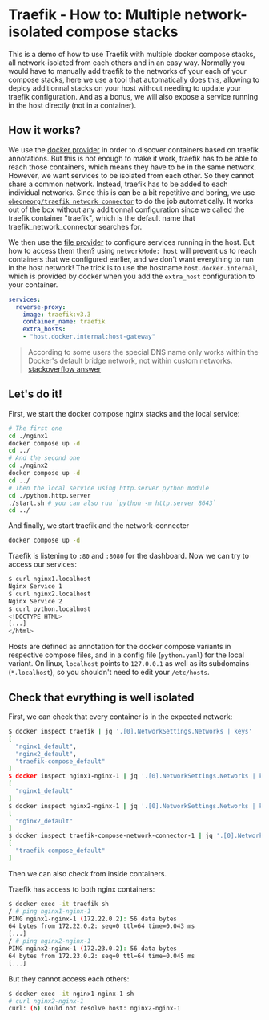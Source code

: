 # Traefik - How to: Multiple network-isolated compose stacks

This is a demo of how to use Traefik with multiple docker compose stacks, all network-isolated from each others and in an easy way. Normally you would have to manually add traefik to the networks of your each of your compose stacks, here we use a tool that automatically does this, allowing to deploy additionnal stacks on your host without needing to update your traefik configuration. And as a bonus, we will also expose a service running in the host directly (not in a container). 

## How it works?

We use the [docker provider](https://doc.traefik.io/traefik/providers/docker/) in order to discover containers based on traefik annotations. But this is not enough to make it work, traefik has to be able to reach those containers, which means they have to be in the same network. However, we want services to be isolated from each other. So they cannot share a common network. Instead, traefik has to be added to each individual networks. Since this is can be a bit repetitive and boring, we use [`obeoneorg/traefik_network_connector`](https://github.com/obeone/traefik_network_connector) to do the job automatically. It works out of the box without any additionnal configuration since we called the traefik container "traefik", which is the default name that traefik_network_connector searches for.

We then use the [file provider](https://doc.traefik.io/traefik/providers/file/) to configure services running in the host. But how to access them then? using `networkMode: host` will prevent us to reach containers that we configured earlier, and we don't want everything to run in the host network! The trick is to use the hostname `host.docker.internal`, which is provided by docker when you add the `extra_host` configuration to your container.

```yaml
services:
  reverse-proxy:
    image: traefik:v3.3
    container_name: traefik
    extra_hosts:
    - "host.docker.internal:host-gateway"
```

> According to some users the special DNS name only works within the Docker's default bridge network, not within custom networks.
> [stackoverflow answer](https://stackoverflow.com/a/43541732/5677103)

## Let's do it!

First, we start the docker compose nginx stacks and the local service:

```bash
# The first one
cd ./nginx1
docker compose up -d
cd ../
# And the second one
cd ./nginx2
docker compose up -d
cd ../
# Then the local service using http.server python module
cd ./python.http.server
./start.sh # you can also run `python -m http.server 8643`
cd ../
```

And finally, we start traefik and the network-connecter

```bash
docker compose up -d
```

Traefik is listening to `:80` and `:8080` for the dashboard. Now we can try to access our services:

```bash
$ curl nginx1.localhost
Nginx Service 1
$ curl nginx2.localhost
Nginx Service 2
$ curl python.localhost
<!DOCTYPE HTML>
[...]
</html>
```

Hosts are defined as annotation for the docker compose variants in respective compose files, and in a config file (`python.yaml`) for the local variant. On linux, `localhost` points to `127.0.0.1` as well as its subdomains (`*.localhost`), so you shouldn't need to edit your `/etc/hosts`.

## Check that evrything is well isolated

First, we can check that every container is in the expected network:

```bash
$ docker inspect traefik | jq '.[0].NetworkSettings.Networks | keys'
[
  "nginx1_default",
  "nginx2_default",
  "traefik-compose_default"
]
$ docker inspect nginx1-nginx-1 | jq '.[0].NetworkSettings.Networks | keys'
[
  "nginx1_default"
]
$ docker inspect nginx2-nginx-1 | jq '.[0].NetworkSettings.Networks | keys'
[
  "nginx2_default"
]
$ docker inspect traefik-compose-network-connector-1 | jq '.[0].NetworkSettings.Networks | keys'
[
  "traefik-compose_default"
]
```

Then we can also check from inside containers.

Traefik has access to both nginx containers:

```bash
$ docker exec -it traefik sh
/ # ping nginx1-nginx-1
PING nginx1-nginx-1 (172.22.0.2): 56 data bytes
64 bytes from 172.22.0.2: seq=0 ttl=64 time=0.043 ms
[...]
/ # ping nginx2-nginx-1
PING nginx2-nginx-1 (172.23.0.2): 56 data bytes
64 bytes from 172.23.0.2: seq=0 ttl=64 time=0.045 ms
[...]
```

But they cannot access each others:

```bash
$ docker exec -it nginx1-nginx-1 sh
# curl nginx2-nginx-1
curl: (6) Could not resolve host: nginx2-nginx-1
```
